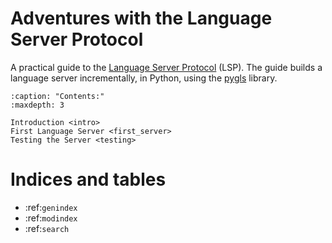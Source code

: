 # Adventures with the Language Server Protocol

A practical guide to the [Language Server Protocol](https://microsoft.github.io/language-server-protocol/) (LSP).  The guide builds a language server incrementally, in Python, using the [pygls](https://pygls.readthedocs.io/en/latest/) library.


```{toctree}
:caption: "Contents:"
:maxdepth: 3

Introduction <intro>
First Language Server <first_server>
Testing the Server <testing>
```

# Indices and tables

* :ref:`genindex`
* :ref:`modindex`
* :ref:`search`
